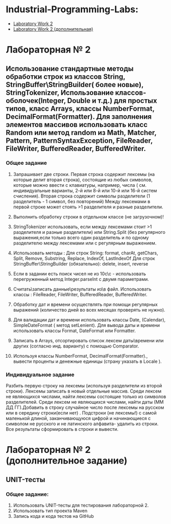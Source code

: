 # Industrial-Programming-Labs:
- [Laboratory Work 2](#лабораторная--2)
- [Laboratory Work 2 (дополнительная)](#лабораторная--2-дополнительное-задание)

# Лабораторная № 2

## Использование стандартные методы обработки строк из классов  String, StringBuffer\StringBuilder( более новые), StringTokenizer, Использование классов-оболочек(Integer, Double и т.д.) для простых типов, класс Arrays, классы NumberFormat, DecimalFormat(Formatter). Для заполнения элементов массивов использовать класс Random или  метод random из Math, Matcher, Pattern, PatternSyntaxException, FileReader, FileWriter, BufferedReader, BufferedWriter.

### Общее задание
1. Запрашивает две строки. 
Первая строка содержит лексемы (на которые делит вторая строка),  состоящие из любых символов, которые можно ввести с клавиатуры, например, числа (  см. индивидуальные варианты,  2-й или 8-й или 10-й или 16-й систем счисления). 
Вторая строка содержит символы разделители (1 разделитель - 1 символ, без повторений)
Между лексемами в первой строке может стоять >1 разделителя и разные разделители. 

2. Выполнить обработку строки в отдельном классе (не загрузочном)!

3. StringTokenizer использовать, если между лексемами стоит >1 разделителя и разные разделители) или  String.Split (без регулярного выражения,если только всего один разделитель и по одному разделителю между лексемами или с регулярным выражением.
4. Использовать методы :
Для строк String: format, charAt, getChars, Split, Remove, Substring, Replace,  IndexOf, LastIndexOf
Для строк StringBuffer\StringBuilder (обязательно): delete, insert, reverse
5. Если в задании есть поиск чисел не из 10с\с - использовать перегруженный метод Integer.parseInt c двумя параметрами.
6. Считать\записать данные\результаты из\в файл. Использовать классы : FileReader, FileWriter, BufferedReader, BufferedWriter.
7. Обработку дат и времени осуществлять при помощи регулярных выражений (количество дней во всех месяцах проверять не нужно).
8. Для валидации дат и времени использовать классы Date, (Calendar),  SimpleDateFormat ( метод setLenient). Для вывода даты и времени использовать классы Format, DateFormat или Formatter.
9. Записать в Arrays, отсортировать список лексем даты\времени или других (согласно инд. варианту) с помощью Соmparator.
10. Используя классы NumberFormat, DecimalFormat(Formatter)., вывести проценты и денежные единицы (страну указать в Locale ).

### Индивидуальное задание
Разбить первую строку на лексемы (используя разделители из  второй строки). Лексемы записать в новый отдельные массив. Среди лексем не являющихся числами, найти лексемы состоящие только из символов разделителей. Среди лексем не являющихся числами, найти даты (ММ ДД ГГ).Добавить в строку случайное число после лексемы на русском или в середину строки(если нет) .  Подстроки (не лексемы!) с самой маленькой длиной, заканчивающуюся цифрой и начинающиеся с символом не русского и не латинского алфавита- удалить из строки.  Все результаты сформировать в строки и вывести. 


# Лабораторная № 2 (дополнительное задание)

## UNIT-тесты 

### Общее задание:
1. Использовать UNIT-тесты для тестирования лабораторной 2. 
2. Использовать тип проекта Maven
3. Запись кода и кода тестов на GitHub
